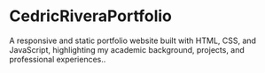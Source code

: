 # CedricRiveraPortfolio
A responsive and static portfolio website built with HTML, CSS, and JavaScript, highlighting my academic background, projects, and professional experiences..
